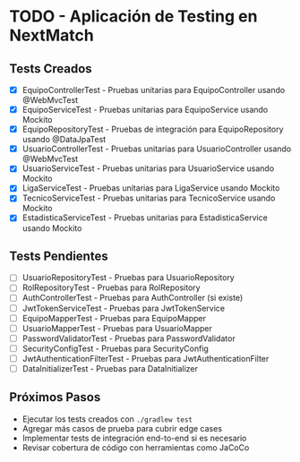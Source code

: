 # TODO - Aplicación de Testing en NextMatch

## Tests Creados
- [x] EquipoControllerTest - Pruebas unitarias para EquipoController usando @WebMvcTest
- [x] EquipoServiceTest - Pruebas unitarias para EquipoService usando Mockito
- [x] EquipoRepositoryTest - Pruebas de integración para EquipoRepository usando @DataJpaTest
- [x] UsuarioControllerTest - Pruebas unitarias para UsuarioController usando @WebMvcTest
- [x] UsuarioServiceTest - Pruebas unitarias para UsuarioService usando Mockito
- [x] LigaServiceTest - Pruebas unitarias para LigaService usando Mockito
- [x] TecnicoServiceTest - Pruebas unitarias para TecnicoService usando Mockito
- [x] EstadisticaServiceTest - Pruebas unitarias para EstadisticaService usando Mockito

## Tests Pendientes
- [ ] UsuarioRepositoryTest - Pruebas para UsuarioRepository
- [ ] RolRepositoryTest - Pruebas para RolRepository
- [ ] AuthControllerTest - Pruebas para AuthController (si existe)
- [ ] JwtTokenServiceTest - Pruebas para JwtTokenService
- [ ] EquipoMapperTest - Pruebas para EquipoMapper
- [ ] UsuarioMapperTest - Pruebas para UsuarioMapper
- [ ] PasswordValidatorTest - Pruebas para PasswordValidator
- [ ] SecurityConfigTest - Pruebas para SecurityConfig
- [ ] JwtAuthenticationFilterTest - Pruebas para JwtAuthenticationFilter
- [ ] DataInitializerTest - Pruebas para DataInitializer

## Próximos Pasos
- Ejecutar los tests creados con `./gradlew test`
- Agregar más casos de prueba para cubrir edge cases
- Implementar tests de integración end-to-end si es necesario
- Revisar cobertura de código con herramientas como JaCoCo
